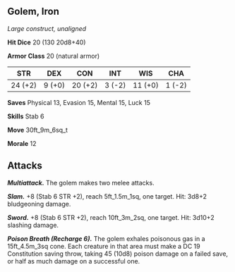 ## Golem, Iron

*Large construct, unaligned*

**Hit Dice** 20 (130 20d8+40)

**Armor Class** 20 (natural armor)

| STR     | DEX     | CON     | INT     | WIS     | CHA     |
|---------|---------|---------|---------|---------|---------|
| 24 (+2) |  9 (+0) | 20 (+2) |  3 (-2) | 11 (+0) |  1 (-2) |

**Saves** Physical 13, Evasion 15, Mental 15, Luck 15

**Skills** Stab 6

**Move** 30ft\_9m\_6sq\_t

**Morale** 12

## Attacks

***Multiattack.*** The golem makes two melee attacks.

***Slam.*** +8 (Stab 6 STR +2), reach 5ft\_1.5m\_1sq, one target. Hit: 3d8+2 bludgeoning damage.

***Sword.*** +8 (Stab 6 STR +2), reach 10ft\_3m\_2sq, one target. Hit: 3d10+2 slashing damage.

***Poison Breath (Recharge 6).*** The golem exhales poisonous gas in a 15ft\_4.5m\_3sq cone. Each creature in that area must make a DC 19 Constitution saving throw, taking 45 (10d8) poison damage on a failed save, or half as much damage on a successful one.

